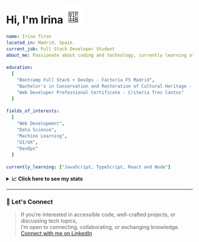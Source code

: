 <h1>Hi, I'm Irina <img src="./hand-emoji.svg" alt="Waving Hand" width="50" height="50"></h1>

```yaml
name: Irina Tiron
located_in: Madrid, Spain
current_job: Full Stack Developer Student
about_me: Passionate about coding and technology, currently learning at Factoría F5 in Madrid

education:
  [
    "Bootcamp Full Stack + DevOps - Factoría F5 Madrid",
    "Bachelor's in Conservation and Restoration of Cultural Heritage - ESCRBC Madrid",
    "Web Developer Professional Certificate - Criteria Tres Cantos"
  ]

fields_of_interests:
  [
    "Web Development",
    "Data Science",
    "Machine Learning",
    "UI/UX",
    "DevOps"
  ]
  
currently_learning: ["JavaScript, TypeScript, React and Node"]

```

<details>
  <summary><b>📈 Click here to see my stats</b></summary>

  ---
 
<!--START_SECTION:waka-->
**🐱 My GitHub Data** 

> 📦 167.1 kB Used in GitHub's Storage 
 > 
> 🏆 368 Contributions in the Year 2025
 > 
> 💼 Opted to Hire
 > 
> 📜 8 Public Repositories 
 > 
> 🔑 2 Private Repositories 
 > 
**I'm an Early 🐤** 

```text
🌞 Morning                669 commits         ███████░░░░░░░░░░░░░░░░░░   27.16 % 
🌆 Daytime                1400 commits        ██████████████░░░░░░░░░░░   56.84 % 
🌃 Evening                317 commits         ███░░░░░░░░░░░░░░░░░░░░░░   12.87 % 
🌙 Night                  77 commits          █░░░░░░░░░░░░░░░░░░░░░░░░   03.13 % 
```
📅 **I'm Most Productive on Wednesday** 

```text
Monday                   297 commits         ███░░░░░░░░░░░░░░░░░░░░░░   12.06 % 
Tuesday                  611 commits         ██████░░░░░░░░░░░░░░░░░░░   24.81 % 
Wednesday                668 commits         ███████░░░░░░░░░░░░░░░░░░   27.12 % 
Thursday                 455 commits         █████░░░░░░░░░░░░░░░░░░░░   18.47 % 
Friday                   350 commits         ████░░░░░░░░░░░░░░░░░░░░░   14.21 % 
Saturday                 36 commits          ░░░░░░░░░░░░░░░░░░░░░░░░░   01.46 % 
Sunday                   46 commits          ░░░░░░░░░░░░░░░░░░░░░░░░░   01.87 % 
```


📊 **This Week I Spent My Time On** 

```text
🕑︎ Time Zone: Europe/Madrid

💬 Programming Languages: 
TypeScript               9 hrs 42 mins       █████████████░░░░░░░░░░░░   53.00 % 
Markdown                 2 hrs 55 mins       ████░░░░░░░░░░░░░░░░░░░░░   15.92 % 
JavaScript               2 hrs 17 mins       ███░░░░░░░░░░░░░░░░░░░░░░   12.50 % 
Other                    1 hr 7 mins         ██░░░░░░░░░░░░░░░░░░░░░░░   06.15 % 
Bash                     1 hr 6 mins         ██░░░░░░░░░░░░░░░░░░░░░░░   06.08 % 

🐱‍💻 Projects: 
server                   11 hrs 56 mins      ████████████████░░░░░░░░░   65.18 % 
client                   6 hrs 18 mins       █████████░░░░░░░░░░░░░░░░   34.45 % 
api-book                 4 mins              ░░░░░░░░░░░░░░░░░░░░░░░░░   00.37 % 
```

**I Mostly Code in JavaScript** 

```text
JavaScript               9 repos             █████████████░░░░░░░░░░░░   52.94 % 
TypeScript               3 repos             ████░░░░░░░░░░░░░░░░░░░░░   17.65 % 
HTML                     3 repos             ████░░░░░░░░░░░░░░░░░░░░░   17.65 % 
CSS                      2 repos             ███░░░░░░░░░░░░░░░░░░░░░░   11.76 % 
```



**Timeline**

![Lines of Code chart](https://raw.githubusercontent.com/irinatiron/irinatiron/main/assets/bar_graph.png)


 Last Updated on 17/10/2025 06:30:33 UTC
<!--END_SECTION:waka-->

</details>

---

### 📎 Let's Connect

>If you’re interested in accessible code, well-crafted projects, or discussing tech topics,  
>I’m open to connecting, collaborating, or exchanging knowledge.  
>[Connect with me on LinkedIn](https://www.linkedin.com/in/irinatiron/)

